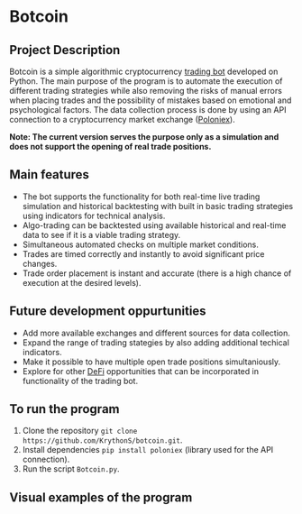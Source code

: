 # Botcoin

## Project Description
Botcoin is a simple algorithmic cryptocurrency [trading bot](https://www.investopedia.com/articles/active-trading/101014/basics-algorithmic-trading-concepts-and-examples.asp) developed on Python. The main purpose of the program is to automate the execution of different trading strategies while also removing the risks of manual errors when placing trades and the possibility of mistakes based on emotional and psychological factors. The data collection process is done by using an API connection to a cryptocurrency market exchange ([Poloniex](https://poloniex.com/)).

**Note: The current version serves the purpose only as a simulation and does not support the opening of real trade positions.**

## Main features
- The bot supports the functionality for both real-time live trading simulation and historical backtesting with built in basic trading strategies using indicators for technical analysis.
- Algo-trading can be backtested using available historical and real-time data to see if it is a viable trading strategy.
- Simultaneous automated checks on multiple market conditions.
- Trades are timed correctly and instantly to avoid significant price changes.
- Trade order placement is instant and accurate (there is a high chance of execution at the desired levels).

## Future development oppurtunities
- Add more available exchanges and different sources for data collection.
- Expand the range of trading stategies by also adding additional techical indicators.
- Make it possible to have multiple open trade positions simultaniously.
- Explore for other [DeFi](https://www.investopedia.com/decentralized-finance-defi-5113835) opportunities that can be incorporated in functionality of the trading bot.

## To run the program
1. Clone the repository `git clone https://github.com/KrythonS/botcoin.git`.
2. Install dependencies `pip install poloniex` (library used for the API connection).
3. Run the script `Botcoin.py`.

## Visual examples of the program
